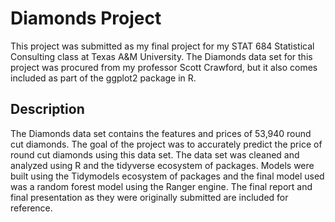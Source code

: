 # Diamonds Project

This project was submitted as my final project for my STAT 684 Statistical Consulting class at Texas A&M University.
The Diamonds data set for this project was procured from my professor Scott Crawford, but it also comes included as part of the ggplot2 package in R. 

## Description

The Diamonds data set contains the features and prices of 53,940 round cut diamonds.
The goal of the project was to accurately predict the price of round cut diamonds using this data set.
The data set was cleaned and analyzed using R and the tidyverse ecosystem of packages.
Models were built using the Tidymodels ecosystem of packages and the final model used was a random forest model using the Ranger engine. 
The final report and final presentation as they were originally submitted are included for reference.

